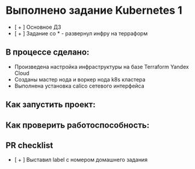 # Выполнено задание Kubernetes 1

 - [ + ] Основное ДЗ
 - [ + ] Задание со * - развернул инфру на терраформ

## В процессе сделано:
 - Произведена настройка инфраструктуры на базе Terraform Yandex Cloud
 - Созданы мастер нода и воркер нода k8s кластера
 - Выполнена установка calico сетевого интерфейса

## Как запустить проект:

## Как проверить работоспособность:

## PR checklist
 - [ + ] Выставил label с номером домашнего задания
